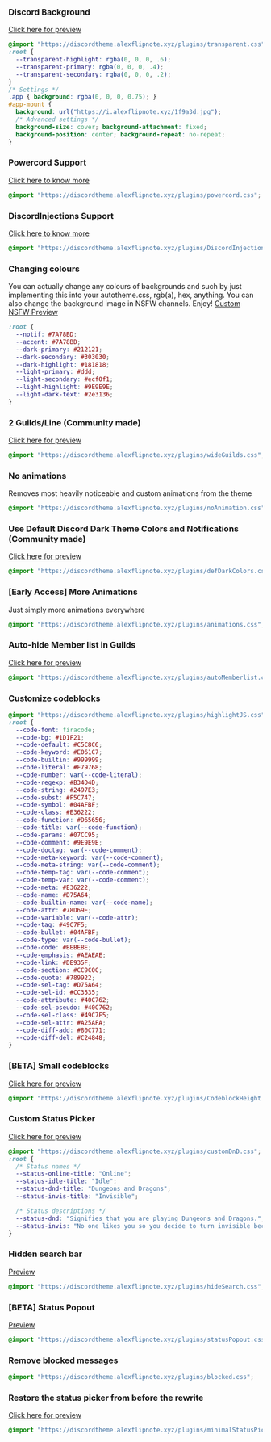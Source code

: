 ### Discord Background
[Click here for preview](https://i.alexflipnote.xyz/9a565b.png)
```css
@import "https://discordtheme.alexflipnote.xyz/plugins/transparent.css";
:root {
  --transparent-highlight: rgba(0, 0, 0, .6);
  --transparent-primary: rgba(0, 0, 0, .4);
  --transparent-secondary: rgba(0, 0, 0, .2);
}
/* Settings */
.app { background: rgba(0, 0, 0, 0.75); }
#app-mount {
  background: url("https://i.alexflipnote.xyz/1f9a3d.jpg");
  /* Advanced settings */
  background-size: cover; background-attachment: fixed;
  background-position: center; background-repeat: no-repeat;
}
```

### Powercord Support
[Click here to know more](https://github.com/Aetheryx/powercord)
```css
@import "https://discordtheme.alexflipnote.xyz/plugins/powercord.css";
```


### DiscordInjections Support
[Click here to know more](https://github.com/DiscordInjections/Plugins)
```css
@import "https://discordtheme.alexflipnote.xyz/plugins/DiscordInjections.css";
```

### Changing colours
You can actually change any colours of backgrounds and such by just implementing
this into your autotheme.css, rgb(a), hex, anything.
You can also change the background image in NSFW channels. Enjoy!
[Custom NSFW Preview](https://light-theme-hurts.my-ey.es/4bbd82.png)
```css
:root {
  --notif: #7A78BD;
  --accent: #7A78BD;
  --dark-primary: #212121;
  --dark-secondary: #303030;
  --dark-highlight: #181818;
  --light-primary: #ddd;
  --light-secondary: #ecf0f1;
  --light-highlight: #9E9E9E;
  --light-dark-text: #2e3136;
}
```

### 2 Guilds/Line (Community made)
[Click here for preview](https://i.alexflipnote.xyz/60b9cb.png)
```css
@import "https://discordtheme.alexflipnote.xyz/plugins/wideGuilds.css";
```

### No animations
Removes most heavily noticeable and custom animations from the theme
```css
@import "https://discordtheme.alexflipnote.xyz/plugins/noAnimation.css";
```

### Use Default Discord Dark Theme Colors and Notifications (Community made)
[Click here for preview](https://i.alexflipnote.xyz/cf921f.png)
```css
@import "https://discordtheme.alexflipnote.xyz/plugins/defDarkColors.css";
```

### [Early Access] More Animations
Just simply more animations everywhere
```css
@import "https://discordtheme.alexflipnote.xyz/plugins/animations.css";
```

### Auto-hide Member list in Guilds
[Click here for preview](https://i.alexflipnote.xyz/cc78b7.gif)
```css
@import "https://discordtheme.alexflipnote.xyz/plugins/autoMemberlist.css";
```

### Customize codeblocks
```css
@import "https://discordtheme.alexflipnote.xyz/plugins/highlightJS.css";
:root {
  --code-font: firacode;
  --code-bg: #1D1F21;
  --code-default: #C5C8C6;
  --code-keyword: #E061C7;
  --code-builtin: #999999;
  --code-literal: #F79768;
  --code-number: var(--code-literal);
  --code-regexp: #B34D4D;
  --code-string: #2497E3;
  --code-subst: #F5C747;
  --code-symbol: #04AFBF;
  --code-class: #E36222;
  --code-function: #D65656;
  --code-title: var(--code-function);
  --code-params: #07CC95;
  --code-comment: #9E9E9E;
  --code-doctag: var(--code-comment);
  --code-meta-keyword: var(--code-comment);
  --code-meta-string: var(--code-comment);
  --code-temp-tag: var(--code-comment);
  --code-temp-var: var(--code-comment);
  --code-meta: #E36222;
  --code-name: #D75A64;
  --code-builtin-name: var(--code-name);
  --code-attr: #78D69E;
  --code-variable: var(--code-attr);
  --code-tag: #49C7F5;
  --code-bullet: #04AFBF;
  --code-type: var(--code-bullet);
  --code-code: #BEBEBE;
  --code-emphasis: #AEAEAE;
  --code-link: #DE935F;
  --code-section: #CC9C0C;
  --code-quote: #789922;
  --code-sel-tag: #D75A64;
  --code-sel-id: #CC3535;
  --code-attribute: #40C762;
  --code-sel-pseudo: #40C762;
  --code-sel-class: #49C7F5;
  --code-sel-attr: #A25AFA;
  --code-diff-add: #80C771;
  --code-diff-del: #C24848;
}
```

### [BETA] Small codeblocks
[Click here for preview](https://cdn.discordapp.com/attachments/298834205180166145/299626124017664000/preview.gif)
```css
@import "https://discordtheme.alexflipnote.xyz/plugins/CodeblockHeight.css";
```

### Custom Status Picker
[Click here for preview](https://light-theme-hurts.my-ey.es/0245f1.png)
```css
@import "https://discordtheme.alexflipnote.xyz/plugins/customDnD.css";
:root {
  /* Status names */
  --status-online-title: "Online";
  --status-idle-title: "Idle";
  --status-dnd-title: "Dungeons and Dragons";
  --status-invis-title: "Invisible";

  /* Status descriptions */
  --status-dnd: "Signifies that you are playing Dungeons and Dragons.";
  --status-invis: "No one likes you so you decide to turn invisible because people don't notice you anyway.";
}
```

### Hidden search bar
[Preview](https://i.alexflipnote.xyz/ec15b8.gif)
```css
@import "https://discordtheme.alexflipnote.xyz/plugins/hideSearch.css";
```

### [BETA] Status Popout
[Preview](https://light-theme-hurts.my-ey.es/2fe518.png)
```css
@import "https://discordtheme.alexflipnote.xyz/plugins/statusPopout.css";
```

### Remove blocked messages
```css
@import "https://discordtheme.alexflipnote.xyz/plugins/blocked.css";
```

### Restore the status picker from before the rewrite
[Click here for preview](http://i.imgur.com/PjKdIla.gif)
```css
@import "https://discordtheme.alexflipnote.xyz/plugins/minimalStatusPicker.css";
```
